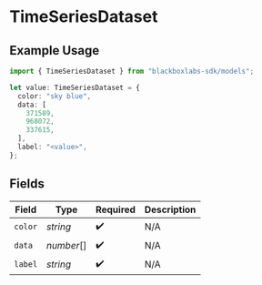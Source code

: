 # TimeSeriesDataset

## Example Usage

```typescript
import { TimeSeriesDataset } from "blackboxlabs-sdk/models";

let value: TimeSeriesDataset = {
  color: "sky blue",
  data: [
    371589,
    968072,
    337615,
  ],
  label: "<value>",
};
```

## Fields

| Field              | Type               | Required           | Description        |
| ------------------ | ------------------ | ------------------ | ------------------ |
| `color`            | *string*           | :heavy_check_mark: | N/A                |
| `data`             | *number*[]         | :heavy_check_mark: | N/A                |
| `label`            | *string*           | :heavy_check_mark: | N/A                |